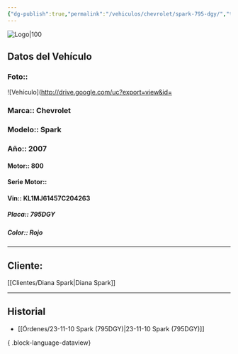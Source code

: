 ```yaml
---
{"dg-publish":true,"permalink":"/vehiculos/chevrolet/spark-795-dgy/","tags":["Chevrolet"]}
---
```


![Logo|100](http://drive.google.com/uc?export=view&id=137fl3TIZ0-PU8b-Pt0bsjclwHub_u78G)

## Datos del Vehículo 
### Foto:: 
![Vehículo](http://drive.google.com/uc?export=view&id=

### Marca:: Chevrolet 
### Modelo:: Spark 
### Año:: 2007
#### Motor:: 800
#### Serie Motor:: 
#### Vin:: KL1MJ61457C204263
##### Placa:: 795DGY
##### Color:: Rojo
---

## Cliente:

[[Clientes/Diana Spark\|Diana Spark]]

---

## Historial

- [[Órdenes/23-11-10 Spark (795DGY)\|23-11-10 Spark (795DGY)]]

{ .block-language-dataview} 